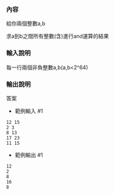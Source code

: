### 內容
給你兩個整數a,b

求a到b之間所有整數(含)進行and運算的結果

### 輸入說明
每一行兩個非負整數a,b(a,b<2^64)

### 輸出說明
答案

- 範例輸入 #1
```
12 15
2 3
8 13
17 23
11 15
```

- 範例輸出 #1
```
12
2
8
16
8
```
